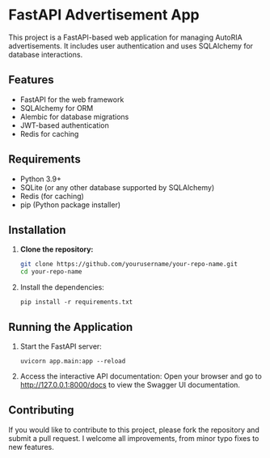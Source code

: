 # FastAPI Advertisement App

This project is a FastAPI-based web application for managing AutoRIA advertisements. It includes user authentication and uses SQLAlchemy for database interactions.

## Features

- FastAPI for the web framework
- SQLAlchemy for ORM
- Alembic for database migrations
- JWT-based authentication
- Redis for caching

## Requirements

- Python 3.9+
- SQLite (or any other database supported by SQLAlchemy)
- Redis (for caching)
- pip (Python package installer)

## Installation

1. **Clone the repository:**

   ```sh
   git clone https://github.com/yourusername/your-repo-name.git
   cd your-repo-name
   ```
2. Install the dependencies:
   ```
   pip install -r requirements.txt
   ```
## Running the Application

1. Start the FastAPI server:
    ```
    uvicorn app.main:app --reload
    ```
2. Access the interactive API documentation:
   Open your browser and go to http://127.0.0.1:8000/docs to view the Swagger UI documentation.

## Contributing
If you would like to contribute to this project, please fork the repository and submit a pull request. 
I welcome all improvements, from minor typo fixes to new features.
